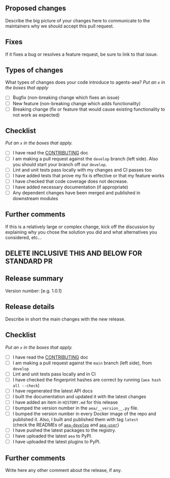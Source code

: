 ## Proposed changes

Describe the big picture of your changes here to communicate to the maintainers why we should accept this pull request.

## Fixes

If it fixes a bug or resolves a feature request, be sure to link to that issue.

## Types of changes

What types of changes does your code introduce to agents-aea?
_Put an `x` in the boxes that apply_

- [ ] Bugfix (non-breaking change which fixes an issue)
- [ ] New feature (non-breaking change which adds functionality)
- [ ] Breaking change (fix or feature that would cause existing functionality to not work as expected)

## Checklist

_Put an `x` in the boxes that apply._

- [ ] I have read the [CONTRIBUTING](../CONTRIBUTING.md) doc
- [ ] I am making a pull request against the `develop` branch (left side). Also you should start your branch off our `develop`.
- [ ] Lint and unit tests pass locally with my changes and CI passes too
- [ ] I have added tests that prove my fix is effective or that my feature works
- [ ] I have checked that code coverage does not decrease.
- [ ] I have added necessary documentation (if appropriate)
- [ ] Any dependent changes have been merged and published in downstream modules

## Further comments

If this is a relatively large or complex change, kick off the discussion by explaining why you chose the solution you did and what alternatives you considered, etc...


DELETE INCLUSIVE THIS AND BELOW FOR STANDARD PR
------

## Release summary

Version number: [e.g. 1.0.1]

## Release details

Describe in short the main changes with the new release.

## Checklist

_Put an `x` in the boxes that apply._

- [ ] I have read the [CONTRIBUTING](../CONTRIBUTING.md) doc
- [ ] I am making a pull request against the `main` branch (left side), from `develop`
- [ ] Lint and unit tests pass locally and in CI
- [ ] I have checked the fingerprint hashes are correct by running (`aea hash all --check`)
- [ ] I have regenerated the latest API docs
- [ ] I built the documentation and updated it with the latest changes
- [ ] I have added an item in `HISTORY.md` for this release
- [ ] I bumped the version number in the `aea/__version__.py` file.
- [ ] I bumped the version number in every Docker image of the repo and published it. Also, I built and published them with tag `latest`  
      (check the READMEs of [`aea-develop`](../develop-image/README.md#publish) 
      and [`aea-user`](../user-image/README.md#publish))
- [ ] I have pushed the latest packages to the registry.
- [ ] I have uploaded the latest `aea` to PyPI.
- [ ] I have uploaded the latest plugins to PyPI.

## Further comments

Write here any other comment about the release, if any.

